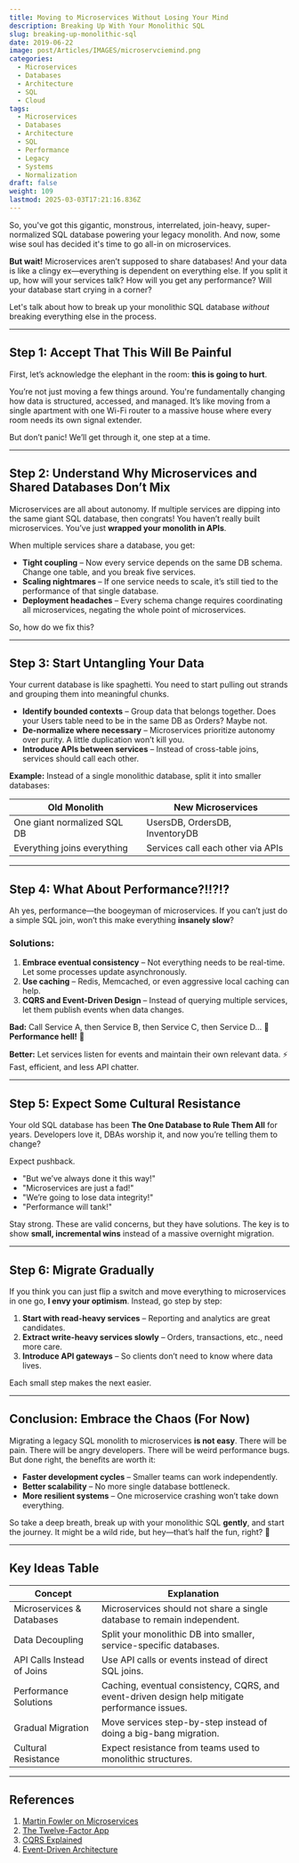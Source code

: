 ```yaml
---
title: Moving to Microservices Without Losing Your Mind
description: Breaking Up With Your Monolithic SQL
slug: breaking-up-monolithic-sql
date: 2019-06-22
image: post/Articles/IMAGES/microservciemind.png
categories:
  - Microservices
  - Databases
  - Architecture
  - SQL
  - Cloud
tags:
  - Microservices
  - Databases
  - Architecture
  - SQL
  - Performance
  - Legacy
  - Systems
  - Normalization
draft: false
weight: 109
lastmod: 2025-03-03T17:21:16.836Z
---
```

So, you've got this gigantic, monstrous, interrelated, join-heavy, super-normalized SQL database powering your legacy monolith. And now, some wise soul has decided it's time to go all-in on microservices.

**But wait!** Microservices aren’t supposed to share databases! And your data is like a clingy ex—everything is dependent on everything else. If you split it up, how will your services talk? How will you get any performance? Will your database start crying in a corner?

Let's talk about how to break up your monolithic SQL database *without* breaking everything else in the process.

***

## Step 1: Accept That This Will Be Painful

First, let’s acknowledge the elephant in the room: **this is going to hurt**.

You’re not just moving a few things around. You're fundamentally changing how data is structured, accessed, and managed. It’s like moving from a single apartment with one Wi-Fi router to a massive house where every room needs its own signal extender.

But don’t panic! We’ll get through it, one step at a time.

***

## Step 2: Understand Why Microservices and Shared Databases Don’t Mix

Microservices are all about autonomy. If multiple services are dipping into the same giant SQL database, then congrats! You haven’t really built microservices. You’ve just **wrapped your monolith in APIs**.

When multiple services share a database, you get:

* **Tight coupling** – Now every service depends on the same DB schema. Change one table, and you break five services.
* **Scaling nightmares** – If one service needs to scale, it’s still tied to the performance of that single database.
* **Deployment headaches** – Every schema change requires coordinating all microservices, negating the whole point of microservices.

So, how do we fix this?

***

## Step 3: Start Untangling Your Data

Your current database is like spaghetti. You need to start pulling out strands and grouping them into meaningful chunks.

* **Identify bounded contexts** – Group data that belongs together. Does your Users table need to be in the same DB as Orders? Maybe not.
* **De-normalize where necessary** – Microservices prioritize autonomy over purity. A little duplication won’t kill you.
* **Introduce APIs between services** – Instead of cross-table joins, services should call each other.

**Example:** Instead of a single monolithic database, split it into smaller databases:

| Old Monolith                | New Microservices                 |
| --------------------------- | --------------------------------- |
| One giant normalized SQL DB | UsersDB, OrdersDB, InventoryDB    |
| Everything joins everything | Services call each other via APIs |

***

## Step 4: What About Performance?!!?!?

Ah yes, performance—the boogeyman of microservices. If you can’t just do a simple SQL join, won’t this make everything **insanely slow**?

### Solutions:

1. **Embrace eventual consistency** – Not everything needs to be real-time. Let some processes update asynchronously.
2. **Use caching** – Redis, Memcached, or even aggressive local caching can help.
3. **CQRS and Event-Driven Design** – Instead of querying multiple services, let them publish events when data changes.

**Bad:** Call Service A, then Service B, then Service C, then Service D… 🚨 **Performance hell!** 🚨

**Better:** Let services listen for events and maintain their own relevant data. ⚡ Fast, efficient, and less API chatter.

***

## Step 5: Expect Some Cultural Resistance

Your old SQL database has been **The One Database to Rule Them All** for years. Developers love it, DBAs worship it, and now you’re telling them to change?

Expect pushback.

* "But we’ve always done it this way!"
* "Microservices are just a fad!"
* "We’re going to lose data integrity!"
* "Performance will tank!"

Stay strong. These are valid concerns, but they have solutions. The key is to show **small, incremental wins** instead of a massive overnight migration.

***

## Step 6: Migrate Gradually

If you think you can just flip a switch and move everything to microservices in one go, **I envy your optimism**. Instead, go step by step:

1. **Start with read-heavy services** – Reporting and analytics are great candidates.
2. **Extract write-heavy services slowly** – Orders, transactions, etc., need more care.
3. **Introduce API gateways** – So clients don’t need to know where data lives.

Each small step makes the next easier.

***

## Conclusion: Embrace the Chaos (For Now)

Migrating a legacy SQL monolith to microservices **is not easy**. There will be pain. There will be angry developers. There will be weird performance bugs. But done right, the benefits are worth it:

* **Faster development cycles** – Smaller teams can work independently.
* **Better scalability** – No more single database bottleneck.
* **More resilient systems** – One microservice crashing won’t take down everything.

So take a deep breath, break up with your monolithic SQL **gently**, and start the journey. It might be a wild ride, but hey—that’s half the fun, right? 🚀

***

## Key Ideas Table

| Concept                    | Explanation                                                                                    |
| -------------------------- | ---------------------------------------------------------------------------------------------- |
| Microservices & Databases  | Microservices should not share a single database to remain independent.                        |
| Data Decoupling            | Split your monolithic DB into smaller, service-specific databases.                             |
| API Calls Instead of Joins | Use API calls or events instead of direct SQL joins.                                           |
| Performance Solutions      | Caching, eventual consistency, CQRS, and event-driven design help mitigate performance issues. |
| Gradual Migration          | Move services step-by-step instead of doing a big-bang migration.                              |
| Cultural Resistance        | Expect resistance from teams used to monolithic structures.                                    |

***

## References

1. [Martin Fowler on Microservices](https://martinfowler.com/articles/microservices.html)
2. [The Twelve-Factor App](https://12factor.net/)
3. [CQRS Explained](https://www.eventstore.com/blog/what-is-cqrs)
4. [Event-Driven Architecture](https://aws.amazon.com/event-driven-architecture/)
